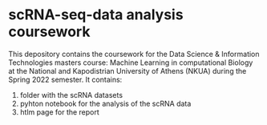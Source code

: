 # scRNA-seq-data analysis coursework

This depository contains the coursework for the Data Science & Information Technologies masters course: Machine Learning in computational Biology at the National and Kapodistrian University of Athens (NKUA) during the Spring 2022 semester.
It contains:
  1. folder with the scRNA datasets
  2. pyhton notebook for the analysis of the scRNA data
  3. htlm page for the report
